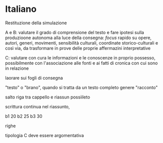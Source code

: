 # Italiano

Restituzione della simulazione

A e B: valutare il grado di comprensione del testo e fare ipotesi sulla produzioone autonoma alla luce della consegna: _focus_ rapido su opere, autori, generi, movimenti, sensibilità culturali, coordinate storico-culturali e così via, da trasformare in prove delle proprie affermazini interpretative


C: valutare con cura le informazioni e le conoscenze in proprio possesso, possibilmente con l'associazione alle fonti e ai fatti di cronica con cui sono in relazione

laorare sui fogli di consegna

"testo" o "brano", quando si tratta da un testo completo
genere "racconto"

salto riga tra cappello e riassun possiileto

scrittura continua nel riassunto,


b1 20
b2 25
b3 30

righe

tipologia C
deve essere argomentativa


<!--stackedit_data:
eyJoaXN0b3J5IjpbLTEzMDc2NTQ4MywtMzQ5OTk3MzYzLDIwMT
Q2MjQzNjNdfQ==
-->